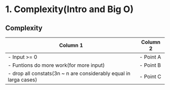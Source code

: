 # 1. Complexity(Intro and Big O)
## Complexity
| Column 1       | Column 2       |
|----------------|----------------|
| - Input >= 0       | - Point A      |
| - Funtions do more work(for more input)       | - Point B      |
| - drop all constats(3n ~ n are considerably equal in larga cases)      | - Point C      |
